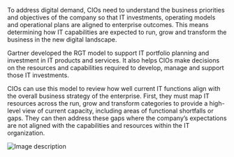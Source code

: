 To address digital demand, CIOs need to understand the business priorities and objectives of the company so that IT investments, operating models and operational plans are aligned to enterprise outcomes. This means determining how IT capabilities are expected to run, grow and transform the business in the new digital landscape.

Gartner developed the RGT model to support IT portfolio planning and investment in IT products and services. It also helps CIOs make decisions on the resources and capabilities required to develop, manage and support those IT investments.

CIOs can use this model to review how well current IT functions align with the overall business strategy of the enterprise. First, they must map IT resources across the run, grow and transform categories to provide a high-level view of current capacity, including areas of functional shortfalls or gaps. They can then address these gaps where the company’s expectations are not aligned with the capabilities and resources within the IT organization.

![Image description](link-to-image)
